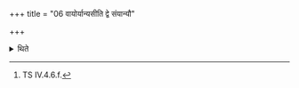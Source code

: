 +++
title = "06 वायोर्यान्यसीति द्वे संयान्यौ"

+++

<details><summary>थिते</summary>

6. With (two formulae beginning with) vayoryānyasi[^1] (he places) the two Saṁyānī (Going) (bricks).[^2]  

[^1]: TS IV.4.6.f.  
</details>
